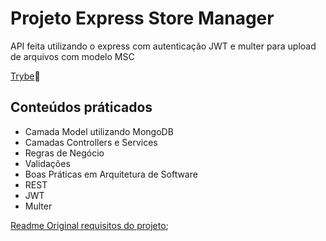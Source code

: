 # Projeto Express Store Manager

API feita utilizando o express com autenticação JWT e multer para upload de arquivos com modelo MSC

[Trybe](https://www.betrybe.com/):rocket:

## Conteúdos práticados

- Camada Model utilizando MongoDB
- Camadas Controllers e Services
- Regras de Negócio
- Validações
- Boas Práticas em Arquitetura de Software
- REST
- JWT
- Multer

[Readme Original requisitos do projeto](https://github.com/lucasquearis/project-express-cookmaster/blob/master/readmeOriginalProject.md);
